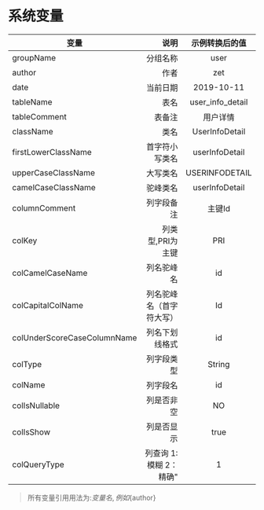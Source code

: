 # 系统变量

| 变量        |  说明  |  示例转换后的值  |
| --------   | -----:  | :----:  |
| groupName        |   分组名称   |  user   |
| author        |   作者   |  zet   |
| date        |   当前日期   |  2019-10-11   |
| tableName        |   表名   |  user_info_detail   |
| tableComment        |   表备注   |  用户详情   |
| className        |   类名   |  UserInfoDetail   |
| firstLowerClassName        |   首字符小写类名   |  userInfoDetail   |
| upperCaseClassName        |   大写类名   |  USERINFODETAIL   |
| camelCaseClassName        |   驼峰类名   |  userInfoDetail   |
| columnComment        |   列字段备注   |  主键Id   |
| colKey        |   列类型,PRI为主键   |  PRI   |
| colCamelCaseName        |   列名驼峰名   |  id   |
| colCapitalColName        |   列名驼峰名（首字符大写）   |  Id   |
| colUnderScoreCaseColumnName        |   列名下划线格式   |  id   |
| colType        |   列字段类型   |  String   |
| colName        |   列字段名   |  id   |
| colIsNullable        |   列是否非空   |  NO   |
| colIsShow        |   列是否显示   |  true   |
| colQueryType        |   列查询 1:模糊 2：精确"   |  1   |


> 所有变量引用用法为:${变量名},例如${author} 
